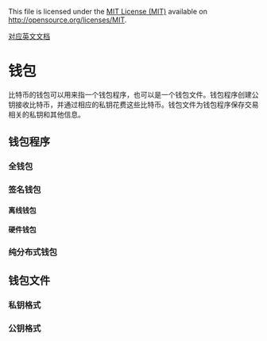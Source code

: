 This file is licensed under the [MIT License (MIT)](http://opensource.org/licenses/MIT) available on http://opensource.org/licenses/MIT.

[对应英文文档](https://github.com/bitcoin-dot-org/bitcoin.org/blob/master/_includes/devdoc/guide_wallets.md)

# 钱包
比特币的钱包可以用来指一个钱包程序，也可以是一个钱包文件。钱包程序创建公钥接收比特币，并通过相应的私钥花费这些比特币。钱包文件为钱包程序保存交易相关的私钥和其他信息。



## 钱包程序

### 全钱包

### 签名钱包

#### 离线钱包

#### 硬件钱包

### 纯分布式钱包

## 钱包文件
### 私钥格式
### 公钥格式


